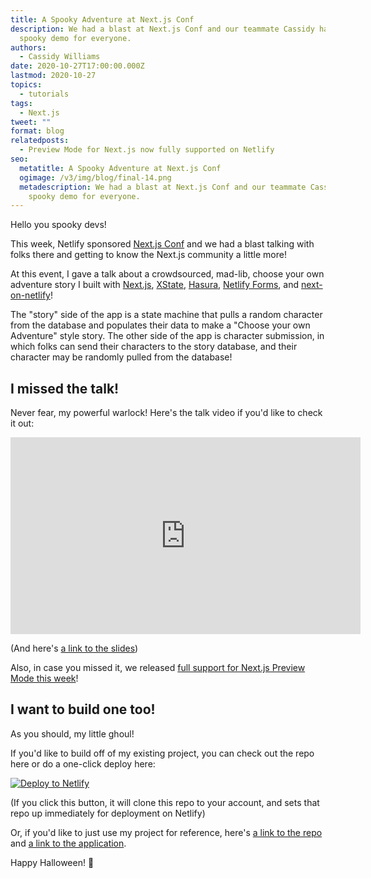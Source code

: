 ```yaml
---
title: A Spooky Adventure at Next.js Conf
description: We had a blast at Next.js Conf and our teammate Cassidy had a
  spooky demo for everyone.
authors:
  - Cassidy Williams
date: 2020-10-27T17:00:00.000Z
lastmod: 2020-10-27
topics:
  - tutorials
tags:
  - Next.js
tweet: ""
format: blog
relatedposts:
  - Preview Mode for Next.js now fully supported on Netlify
seo:
  metatitle: A Spooky Adventure at Next.js Conf
  ogimage: /v3/img/blog/final-14.png
  metadescription: We had a blast at Next.js Conf and our teammate Cassidy had a
    spooky demo for everyone.
---
```

Hello you spooky devs!

This week, Netlify sponsored [Next.js Conf](https://nextjs.org/conf/expo/netlify) and we had a blast talking with folks there and getting to know the Next.js community a little more!

At this event, I gave a talk about a crowdsourced, mad-lib, choose your own adventure story I built with [Next.js](https://nextjs.org/), [XState](https://xstate.js.org/), [Hasura](https://hasura.io/), [Netlify Forms](https://www.netlify.com/products/forms/?utm_source=github&utm_medium=nextadventureforms-cs&utm_campaign=devex), and [next-on-netlify](https://github.com/netlify/next-on-netlify)!

The "story" side of the app is a state machine that pulls a random character from the database and populates their data to make a "Choose your own Adventure" style story. The other side of the app is character submission, in which folks can send their characters to the story database, and their character may be randomly pulled from the database!

## I missed the talk!
Never fear, my powerful warlock! Here's the talk video if you'd like to check it out:

<iframe width="560" height="315" src="https://www.youtube.com/embed/_qkoAPRG2wY" frameborder="0" allow="accelerometer; autoplay; clipboard-write; encrypted-media; gyroscope; picture-in-picture" allowfullscreen></iframe>

(And here's [a link to the slides](https://github.com/cassidoo/talks/blob/master/Choosing%20Our%20Own%20Adventures%20in%20Next/slides.pdf))

Also, in case you missed it, we released [full support for Next.js Preview Mode this week](https://www.netlify.com/blog/2020/10/27/preview-mode-for-next.js-now-fully-supported-on-netlify/)!

## I want to build one too!
As you should, my little ghoul!

If you'd like to build off of my existing project, you can check out the repo here or do a one-click deploy here:

[![Deploy to Netlify](https://www.netlify.com/img/deploy/button.svg)](https://app.netlify.com/start/deploy?repository=https://github.com/cassidoo/next-adventure&utm_source=github&utm_medium=adventure-cs&utm_campaign=devex)

(If you click this button, it will clone this repo to your account, and sets that repo up immediately for deployment on Netlify)

Or, if you'd like to just use my project for reference, here's [a link to the repo](https://github.com/cassidoo/next-adventure) and [a link to the application](https://next-adventure.netlify.app/).

Happy Halloween! 👻

